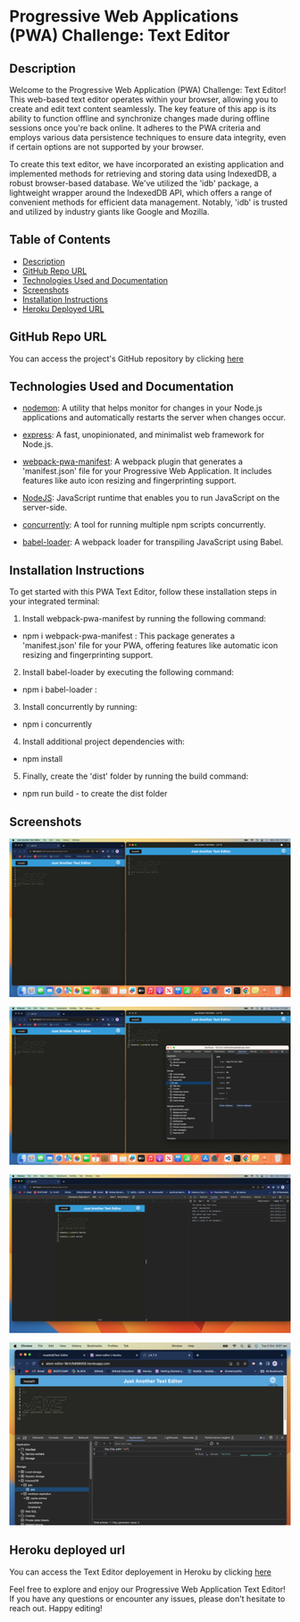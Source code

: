 # Progressive Web Applications (PWA) Challenge: Text Editor


## Description

Welcome to the Progressive Web Application (PWA) Challenge: Text Editor! This web-based text editor operates within your browser, allowing you to create and edit text content seamlessly. The key feature of this app is its ability to function offline and synchronize changes made during offline sessions once you're back online. It adheres to the PWA criteria and employs various data persistence techniques to ensure data integrity, even if certain options are not supported by your browser.

To create this text editor, we have incorporated an existing application and implemented methods for retrieving and storing data using IndexedDB, a robust browser-based database. We've utilized the 'idb' package, a lightweight wrapper around the IndexedDB API, which offers a range of convenient methods for efficient data management. Notably, 'idb' is trusted and utilized by industry giants like Google and Mozilla.

## Table of Contents
* [Description](#description)
* [GitHub Repo URL](#github-repo-url)
* [Technologies Used and Documentation](#technologies-used-and-documentation)
* [Screenshots](#screenshots)
* [Installation Instructions](#installation-instructions)
* [Heroku Deployed URL](#heroku-deployed-url)

## GitHub Repo URL

You can access the project's GitHub repository by clicking [here](https://github.com/msadio8/NoSQL-Social-Network)

## Technologies Used and Documentation

* [nodemon](https://www.npmjs.com/package/nodemon): A utility that helps monitor for changes in your Node.js applications and automatically restarts the server when changes occur.

* [express](https://www.npmjs.com/package/express): A fast, unopinionated, and minimalist web framework for Node.js.

* [webpack-pwa-manifest](https://www.npmjs.com/package/webpack-pwa-manifest): A webpack plugin that generates a 'manifest.json' file for your Progressive Web Application. It includes features like auto icon resizing and fingerprinting support.

* [NodeJS](https://nodejs.org/):  JavaScript runtime that enables you to run JavaScript on the server-side.

* [concurrently](https://www.npmjs.com/package/concurrently): A tool for running multiple npm scripts concurrently.

* [babel-loader](https://www.npmjs.com/package/babel-loader): A webpack loader for transpiling JavaScript using Babel.



## Installation Instructions 

To get started with this PWA Text Editor, follow these installation steps in your integrated terminal:

1. Install webpack-pwa-manifest by running the following command:

* npm i webpack-pwa-manifest : This package generates a 'manifest.json' file for your PWA, offering features like automatic icon resizing and fingerprinting support.

2. Install babel-loader by executing the following command:

* npm i babel-loader : 

3. Install concurrently by running:

* npm i concurrently 

4. Install additional project dependencies with: 

* npm install

5. Finally, create the 'dist' folder by running the build command:

* npm run build - to create the dist folder 

## Screenshots

![Alt text](<public/images/Screenshot 2023-10-02 at 3.11.01 pm.png>)

![Alt text](<public/images/Screenshot 2023-10-02 at 3.12.27 pm.png>)

![Alt text](<public/images/Screenshot 2023-10-02 at 3.14.55 pm.png>)

![Alt text](<public/images/Screenshot 2023-10-03 at 8.07.43 am (2).png>)


## Heroku deployed url

You can access the Text Editor deployement in Heroku  by clicking [here](https://atext-editor-9b1cfb698005.herokuapp.com/)

Feel free to explore and enjoy our Progressive Web Application Text Editor! If you have any questions or encounter any issues, please don't hesitate to reach out. Happy editing!
